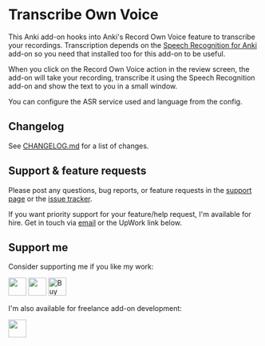 # Transcribe Own Voice

This Anki add-on hooks into Anki's Record Own Voice feature to transcribe your recordings. Transcription depends on the [Speech Recognition for Anki](https://ankiweb.net/shared/info/411601849) add-on so you need that installed too for this add-on to be useful.

When you click on the Record Own Voice action in the review screen, the add-on will take your recording, transcribe it using the Speech Recognition add-on and show the text to you in a small window.

You can configure the ASR service used and language from the config.

## Changelog

See [CHANGELOG.md](CHANGELOG.md) for a list of changes.

## Support & feature requests

Please post any questions, bug reports, or feature requests in the [support page](https://forums.ankiweb.net/t/transcribe-own-voice/41297) or the [issue tracker](https://github.com/abdnh/anki-transcribe-own-voice/issues).

If you want priority support for your feature/help request, I'm available for hire.
Get in touch via [email](mailto:abdo@abdnh.net) or the UpWork link below.

## Support me

Consider supporting me if you like my work:

<a href="https://github.com/sponsors/abdnh"><img height='36' src="https://i.imgur.com/dAgtzcC.png"></a>
<a href="https://www.patreon.com/abdnh"><img height='36' src="https://i.imgur.com/mZBGpZ1.png"></a>
<a href="https://www.buymeacoffee.com/abdnh" target="_blank"><img src="https://cdn.buymeacoffee.com/buttons/v2/default-blue.png" alt="Buy Me A Coffee" height="36" ></a>

I'm also available for freelance add-on development:

<a href="https://www.upwork.com/freelancers/~01d764ac58a0eccc5c"><img height='36' src="https://i.imgur.com/z9lPvHb.png"></a>
